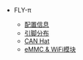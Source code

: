 * FLY-π
 
  * [配置信息](/board/fly_pi/README.md)
  * [引脚分布](/board/fly_pi/pins.md)
  * [CAN Hat](/board/fly_pi/canhat.md)
  * [eMMC & WiFi模块](/board/fly_pi/m2we.md)


